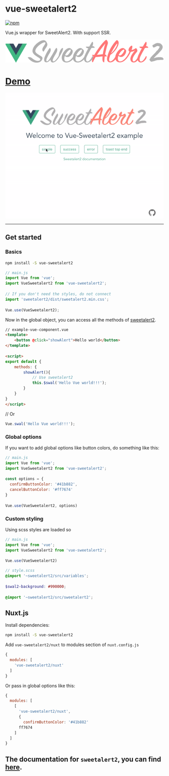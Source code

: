 # vue-sweetalert2

[![npm](https://img.shields.io/npm/v/vue-sweetalert2.svg)](https://www.npmjs.com/package/vue-sweetalert2)

Vue.js wrapper for SweetAlert2. With support SSR.

![VueSweetalert2](assets/logo.png)

# [Demo](https://avil13.github.io/vue-sweetalert2/)

![vue-sweetalert2 demo](assets/vue-sweetalert2.gif)

---

## Get started

### Basics
```bash
npm install -S vue-sweetalert2
```


```js
// main.js
import Vue from 'vue';
import VueSweetalert2 from 'vue-sweetalert2';

// If you don't need the styles, do not connect
import 'sweetalert2/dist/sweetalert2.min.css';

Vue.use(VueSweetalert2);
```

Now in the global object, you can access all the methods of [sweetalert2](https://github.com/limonte/sweetalert2).

```html
// example-vue-component.vue
<template>
    <button @click="showAlert">Hello world</button>
</template>

<script>
export default {
    methods: {
        showAlert(){
            // Use sweetalert2
            this.$swal('Hello Vue world!!!');
        }
    }
}
</script>
```

// Or
```js
Vue.swal('Hello Vue world!!!');
```

### Global options
If you want to add global options like button colors, do something like this:
```js
// main.js
import Vue from 'vue';
import VueSweetalert2 from 'vue-sweetalert2';

const options = {
  confirmButtonColor: '#41b882',
  cancelButtonColor: '#ff7674'
}

Vue.use(VueSweetalert2, options)
```
### Custom styling
Using scss styles are loaded so
```js
// main.js
import Vue from 'vue';
import VueSweetalert2 from 'vue-sweetalert2';

Vue.use(VueSweetalert2)
```

```scss
// style.scss
@import '~sweetalert2/src/variables';

$swal2-background: #990000;

@import '~sweetalert2/src/sweetalert2';
```





## Nuxt.js

Install dependencies:

```bash
npm install -S vue-sweetalert2
```

Add `vue-sweetalert2/nuxt` to modules section of `nuxt.config.js`

```js
{
  modules: [
    'vue-sweetalert2/nuxt'
  ]
}
```

Or pass in global options like this:

```js
{
  modules: [
    [
      'vue-sweetalert2/nuxt',
      {
        confirmButtonColor: '#41b882'
      ff7674
    ]
  ]
}
```


## The documentation for `sweetalert2`, you can find [here](https://sweetalert2.github.io/).

